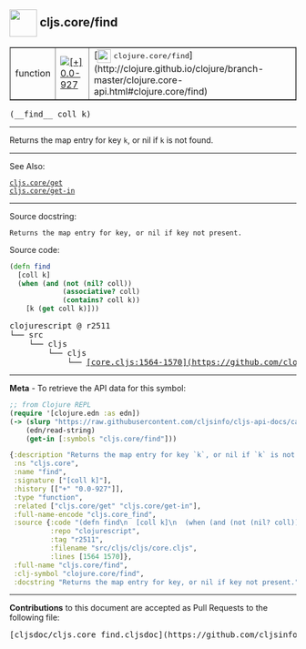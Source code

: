 ## <img width="48px" valign="middle" src="http://i.imgur.com/Hi20huC.png"> cljs.core/find

 <table border="1">
<tr>

<td>function</td>
<td><a href="https://github.com/cljsinfo/cljs-api-docs/tree/0.0-927"><img valign="middle" alt="[+] 0.0-927" src="https://img.shields.io/badge/+-0.0--927-lightgrey.svg"></a> </td>
<td>
[<img height="24px" valign="middle" src="http://i.imgur.com/1GjPKvB.png"> <samp>clojure.core/find</samp>](http://clojure.github.io/clojure/branch-master/clojure.core-api.html#clojure.core/find)
</td>
</tr>
</table>

 <samp>
(__find__ coll k)<br>
</samp>

---

Returns the map entry for key `k`, or nil if `k` is not found.

---


See Also:

[`cljs.core/get`](cljs.core_get.md)<br>
[`cljs.core/get-in`](cljs.core_get-in.md)<br>

---

Source docstring:

```
Returns the map entry for key, or nil if key not present.
```

Source code:

```clj
(defn find
  [coll k]
  (when (and (not (nil? coll))
             (associative? coll)
             (contains? coll k))
    [k (get coll k)]))
```

 <pre>
clojurescript @ r2511
└── src
    └── cljs
        └── cljs
            └── <ins>[core.cljs:1564-1570](https://github.com/clojure/clojurescript/blob/r2511/src/cljs/cljs/core.cljs#L1564-L1570)</ins>
</pre>


---

__Meta__ - To retrieve the API data for this symbol:

```clj
;; from Clojure REPL
(require '[clojure.edn :as edn])
(-> (slurp "https://raw.githubusercontent.com/cljsinfo/cljs-api-docs/catalog/cljs-api.edn")
    (edn/read-string)
    (get-in [:symbols "cljs.core/find"]))
```

```clj
{:description "Returns the map entry for key `k`, or nil if `k` is not found.",
 :ns "cljs.core",
 :name "find",
 :signature ["[coll k]"],
 :history [["+" "0.0-927"]],
 :type "function",
 :related ["cljs.core/get" "cljs.core/get-in"],
 :full-name-encode "cljs.core_find",
 :source {:code "(defn find\n  [coll k]\n  (when (and (not (nil? coll))\n             (associative? coll)\n             (contains? coll k))\n    [k (get coll k)]))",
          :repo "clojurescript",
          :tag "r2511",
          :filename "src/cljs/cljs/core.cljs",
          :lines [1564 1570]},
 :full-name "cljs.core/find",
 :clj-symbol "clojure.core/find",
 :docstring "Returns the map entry for key, or nil if key not present."}

```

---

__Contributions__ to this document are accepted as Pull Requests to the following file:

 <pre>
[cljsdoc/cljs.core_find.cljsdoc](https://github.com/cljsinfo/cljs-api-docs/blob/master/cljsdoc/cljs.core_find.cljsdoc)
</pre>

